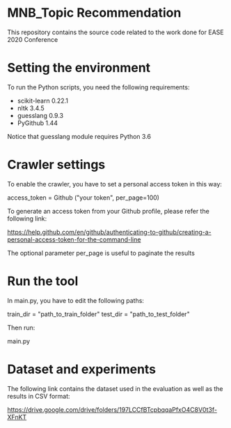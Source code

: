 # MNB_Topic Recommendation


This repository contains the source code related to the work done for EASE 2020 Conference

# Setting the environment 

To run the Python scripts, you need the following requirements:

- scikit-learn 0.22.1
- nltk 3.4.5
- guesslang 0.9.3
- PyGithub 1.44

Notice that guesslang module requires Python 3.6

# Crawler settings

To enable the crawler, you have to set a personal access token in this way:

access_token = Github ("your token", per_page=100)

To generate an access token from your Github profile, please refer the following link:

https://help.github.com/en/github/authenticating-to-github/creating-a-personal-access-token-for-the-command-line

The optional parameter per_page is useful to paginate the results

# Run the tool 

In main.py, you have to edit the following paths:

train_dir = "path_to_train_folder"
test_dir = "path_to_test_folder"


Then run:

main.py



# Dataset and experiments


The following link contains the dataset used in the evaluation as well as the results in CSV format:

https://drive.google.com/drive/folders/197LCCfBTcpbqqaPfxO4C8V0t3f-XFnKT


